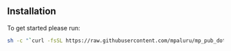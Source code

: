 ## Installation

To get started please run:

```bash
sh -c "`curl -fsSL https://raw.githubusercontent.com/mpaluru/mp_pub_dotfiles/master/install.sh`"
```
